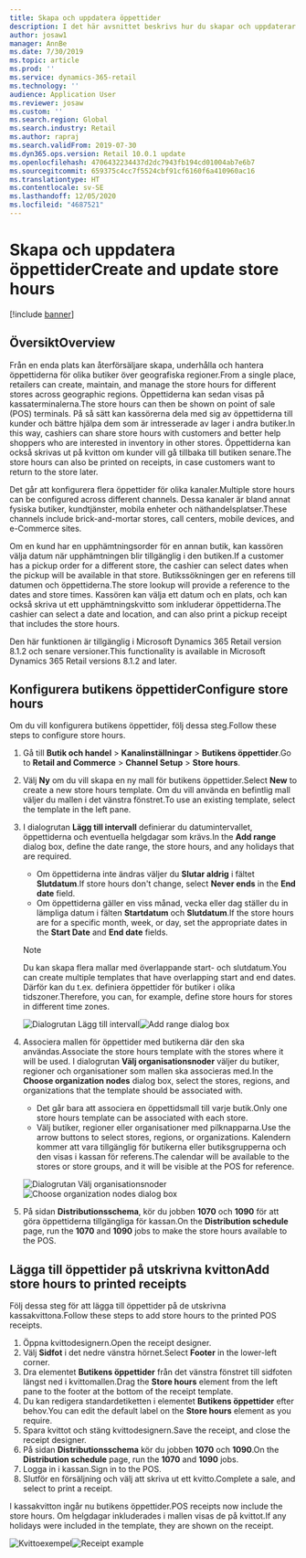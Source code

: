 ```yaml
---
title: Skapa och uppdatera öppettider
description: I det här avsnittet beskrivs hur du skapar och uppdaterar öppettider i administration för Handel.
author: josaw1
manager: AnnBe
ms.date: 7/30/2019
ms.topic: article
ms.prod: ''
ms.service: dynamics-365-retail
ms.technology: ''
audience: Application User
ms.reviewer: josaw
ms.custom: ''
ms.search.region: Global
ms.search.industry: Retail
ms.author: rapraj
ms.search.validFrom: 2019-07-30
ms.dyn365.ops.version: Retail 10.0.1 update
ms.openlocfilehash: 4706432234437d2dc7943fb194cd01004ab7e6b7
ms.sourcegitcommit: 659375c4cc7f5524cbf91cf6160f6a410960ac16
ms.translationtype: HT
ms.contentlocale: sv-SE
ms.lasthandoff: 12/05/2020
ms.locfileid: "4687521"
---
```

# <a name="create-and-update-store-hours"></a><span data-ttu-id="93dc8-103">Skapa och uppdatera öppettider</span><span class="sxs-lookup"><span data-stu-id="93dc8-103">Create and update store hours</span></span>

[!include [banner](../../includes/banner.md)]

## <a name="overview"></a><span data-ttu-id="93dc8-104">Översikt</span><span class="sxs-lookup"><span data-stu-id="93dc8-104">Overview</span></span>

<span data-ttu-id="93dc8-105">Från en enda plats kan återförsäljare skapa, underhålla och hantera öppettiderna för olika butiker över geografiska regioner.</span><span class="sxs-lookup"><span data-stu-id="93dc8-105">From a single place, retailers can create, maintain, and manage the store hours for different stores across geographic regions.</span></span> <span data-ttu-id="93dc8-106">Öppettiderna kan sedan visas på kassaterminalerna.</span><span class="sxs-lookup"><span data-stu-id="93dc8-106">The store hours can then be shown on point of sale (POS) terminals.</span></span> <span data-ttu-id="93dc8-107">På så sätt kan kassörerna dela med sig av öppettiderna till kunder och bättre hjälpa dem som är intresserade av lager i andra butiker.</span><span class="sxs-lookup"><span data-stu-id="93dc8-107">In this way, cashiers can share store hours with customers and better help shoppers who are interested in inventory in other stores.</span></span> <span data-ttu-id="93dc8-108">Öppettiderna kan också skrivas ut på kvitton om kunder vill gå tillbaka till butiken senare.</span><span class="sxs-lookup"><span data-stu-id="93dc8-108">The store hours can also be printed on receipts, in case customers want to return to the store later.</span></span>

<span data-ttu-id="93dc8-109">Det går att konfigurera flera öppettider för olika kanaler.</span><span class="sxs-lookup"><span data-stu-id="93dc8-109">Multiple store hours can be configured across different channels.</span></span> <span data-ttu-id="93dc8-110">Dessa kanaler är bland annat fysiska butiker, kundtjänster, mobila enheter och näthandelsplatser.</span><span class="sxs-lookup"><span data-stu-id="93dc8-110">These channels include brick-and-mortar stores, call centers, mobile devices, and e-Commerce sites.</span></span>

<span data-ttu-id="93dc8-111">Om en kund har en upphämtningsorder för en annan butik, kan kassören välja datum när upphämtningen blir tillgänglig i den butiken.</span><span class="sxs-lookup"><span data-stu-id="93dc8-111">If a customer has a pickup order for a different store, the cashier can select dates when the pickup will be available in that store.</span></span> <span data-ttu-id="93dc8-112">Butikssökningen ger en referens till datumen och öppettiderna.</span><span class="sxs-lookup"><span data-stu-id="93dc8-112">The store lookup will provide a reference to the dates and store times.</span></span> <span data-ttu-id="93dc8-113">Kassören kan välja ett datum och en plats, och kan också skriva ut ett upphämtningskvitto som inkluderar öppettiderna.</span><span class="sxs-lookup"><span data-stu-id="93dc8-113">The cashier can select a date and location, and can also print a pickup receipt that includes the store hours.</span></span>

<span data-ttu-id="93dc8-114">Den här funktionen är tillgänglig i Microsoft Dynamics 365 Retail version 8.1.2 och senare versioner.</span><span class="sxs-lookup"><span data-stu-id="93dc8-114">This functionality is available in Microsoft Dynamics 365 Retail versions 8.1.2 and later.</span></span>

## <a name="configure-store-hours"></a><span data-ttu-id="93dc8-115">Konfigurera butikens öppettider</span><span class="sxs-lookup"><span data-stu-id="93dc8-115">Configure store hours</span></span>

<span data-ttu-id="93dc8-116">Om du vill konfigurera butikens öppettider, följ dessa steg.</span><span class="sxs-lookup"><span data-stu-id="93dc8-116">Follow these steps to configure store hours.</span></span>

1. <span data-ttu-id="93dc8-117">Gå till **Butik och handel** \> **Kanalinställningar** \> **Butikens öppettider**.</span><span class="sxs-lookup"><span data-stu-id="93dc8-117">Go to **Retail and Commerce** \> **Channel Setup** \> **Store hours**.</span></span>
2. <span data-ttu-id="93dc8-118">Välj **Ny** om du vill skapa en ny mall för butikens öppettider.</span><span class="sxs-lookup"><span data-stu-id="93dc8-118">Select **New** to create a new store hours template.</span></span> <span data-ttu-id="93dc8-119">Om du vill använda en befintlig mall väljer du mallen i det vänstra fönstret.</span><span class="sxs-lookup"><span data-stu-id="93dc8-119">To use an existing template, select the template in the left pane.</span></span>
3. <span data-ttu-id="93dc8-120">I dialogrutan **Lägg till intervall** definierar du datumintervallet, öppettiderna och eventuella helgdagar som krävs.</span><span class="sxs-lookup"><span data-stu-id="93dc8-120">In the **Add range** dialog box, define the date range, the store hours, and any holidays that are required.</span></span>

    - <span data-ttu-id="93dc8-121">Om öppettiderna inte ändras väljer du **Slutar aldrig** i fältet **Slutdatum**.</span><span class="sxs-lookup"><span data-stu-id="93dc8-121">If store hours don't change, select **Never ends** in the **End date** field.</span></span>
    - <span data-ttu-id="93dc8-122">Om öppettiderna gäller en viss månad, vecka eller dag ställer du in lämpliga datum i fälten **Startdatum** och **Slutdatum**.</span><span class="sxs-lookup"><span data-stu-id="93dc8-122">If the store hours are for a specific month, week, or day, set the appropriate dates in the **Start Date** and **End date** fields.</span></span>

    > [!NOTE]
    > <span data-ttu-id="93dc8-123">Du kan skapa flera mallar med överlappande start- och slutdatum.</span><span class="sxs-lookup"><span data-stu-id="93dc8-123">You can create multiple templates that have overlapping start and end dates.</span></span> <span data-ttu-id="93dc8-124">Därför kan du t.ex. definiera öppettider för butiker i olika tidszoner.</span><span class="sxs-lookup"><span data-stu-id="93dc8-124">Therefore, you can, for example, define store hours for stores in different time zones.</span></span>

    <span data-ttu-id="93dc8-125">![Dialogrutan Lägg till intervall](../dev-itpro/media/Storehours1.png "Dialogrutan Lägg till intervall")</span><span class="sxs-lookup"><span data-stu-id="93dc8-125">![Add range dialog box](../dev-itpro/media/Storehours1.png "Add range dialog box")</span></span>

4. <span data-ttu-id="93dc8-126">Associera mallen för öppettider med butikerna där den ska användas.</span><span class="sxs-lookup"><span data-stu-id="93dc8-126">Associate the store hours template with the stores where it will be used.</span></span> <span data-ttu-id="93dc8-127">I dialogrutan **Välj organisationsnoder** väljer du butiker, regioner och organisationer som mallen ska associeras med.</span><span class="sxs-lookup"><span data-stu-id="93dc8-127">In the **Choose organization nodes** dialog box, select the stores, regions, and organizations that the template should be associated with.</span></span>

    - <span data-ttu-id="93dc8-128">Det går bara att associera en öppettidsmall till varje butik.</span><span class="sxs-lookup"><span data-stu-id="93dc8-128">Only one store hours template can be associated with each store.</span></span>
    - <span data-ttu-id="93dc8-129">Välj butiker, regioner eller organisationer med pilknapparna.</span><span class="sxs-lookup"><span data-stu-id="93dc8-129">Use the arrow buttons to select stores, regions, or organizations.</span></span> <span data-ttu-id="93dc8-130">Kalendern kommer att vara tillgänglig för butikerna eller butiksgrupperna och den visas i kassan för referens.</span><span class="sxs-lookup"><span data-stu-id="93dc8-130">The calendar will be available to the stores or store groups, and it will be visible at the POS for reference.</span></span>

    <span data-ttu-id="93dc8-131">![Dialogrutan Välj organisationsnoder](../dev-itpro/media/Storehours2.png "Dialogrutan Välj organisationsnoder")</span><span class="sxs-lookup"><span data-stu-id="93dc8-131">![Choose organization nodes dialog box](../dev-itpro/media/Storehours2.png "Choose organization nodes dialog box")</span></span>

5. <span data-ttu-id="93dc8-132">På sidan **Distributionsschema**, kör du jobben **1070** och **1090** för att göra öppettiderna tillgängliga för kassan.</span><span class="sxs-lookup"><span data-stu-id="93dc8-132">On the **Distribution schedule** page, run the **1070** and **1090** jobs to make the store hours available to the POS.</span></span>

## <a name="add-store-hours-to-printed-receipts"></a><span data-ttu-id="93dc8-133">Lägga till öppettider på utskrivna kvitton</span><span class="sxs-lookup"><span data-stu-id="93dc8-133">Add store hours to printed receipts</span></span>

<span data-ttu-id="93dc8-134">Följ dessa steg för att lägga till öppettider på de utskrivna kassakvittona.</span><span class="sxs-lookup"><span data-stu-id="93dc8-134">Follow these steps to add store hours to the printed POS receipts.</span></span>

1. <span data-ttu-id="93dc8-135">Öppna kvittodesignern.</span><span class="sxs-lookup"><span data-stu-id="93dc8-135">Open the receipt designer.</span></span>
2. <span data-ttu-id="93dc8-136">Välj **Sidfot** i det nedre vänstra hörnet.</span><span class="sxs-lookup"><span data-stu-id="93dc8-136">Select **Footer** in the lower-left corner.</span></span>
3. <span data-ttu-id="93dc8-137">Dra elementet **Butikens öppettider** från det vänstra fönstret till sidfoten längst ned i kvittomallen.</span><span class="sxs-lookup"><span data-stu-id="93dc8-137">Drag the **Store hours** element from the left pane to the footer at the bottom of the receipt template.</span></span>
4. <span data-ttu-id="93dc8-138">Du kan redigera standardetiketten i elementet **Butikens öppettider** efter behov.</span><span class="sxs-lookup"><span data-stu-id="93dc8-138">You can edit the default label on the **Store hours** element as you require.</span></span>
5. <span data-ttu-id="93dc8-139">Spara kvittot och stäng kvittodesignern.</span><span class="sxs-lookup"><span data-stu-id="93dc8-139">Save the receipt, and close the receipt designer.</span></span>
6. <span data-ttu-id="93dc8-140">På sidan **Distributionsschema** kör du jobben **1070** och **1090**.</span><span class="sxs-lookup"><span data-stu-id="93dc8-140">On the **Distribution schedule** page, run the **1070** and **1090** jobs.</span></span>
7. <span data-ttu-id="93dc8-141">Logga in i kassan.</span><span class="sxs-lookup"><span data-stu-id="93dc8-141">Sign in to the POS.</span></span>
8. <span data-ttu-id="93dc8-142">Slutför en försäljning och välj att skriva ut ett kvitto.</span><span class="sxs-lookup"><span data-stu-id="93dc8-142">Complete a sale, and select to print a receipt.</span></span>

<span data-ttu-id="93dc8-143">I kassakvitton ingår nu butikens öppettider.</span><span class="sxs-lookup"><span data-stu-id="93dc8-143">POS receipts now include the store hours.</span></span> <span data-ttu-id="93dc8-144">Om helgdagar inkluderades i mallen visas de på kvittot.</span><span class="sxs-lookup"><span data-stu-id="93dc8-144">If any holidays were included in the template, they are shown on the receipt.</span></span>

<span data-ttu-id="93dc8-145">![Kvittoexempel](../dev-itpro/media/Storehours3.png "Kvittoexempel")</span><span class="sxs-lookup"><span data-stu-id="93dc8-145">![Receipt example](../dev-itpro/media/Storehours3.png "Receipt example")</span></span>
